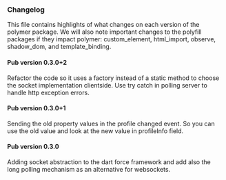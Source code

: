 ### Changelog ###

This file contains highlights of what changes on each version of the polymer package. We will also note important changes to the polyfill packages if they impact polymer: custom_element, html_import, observe, shadow_dom, and template_binding.

#### Pub version 0.3.0+2 ####

Refactor the code so it uses a factory instead of a static method to choose the socket implementation clientside.
Use try catch in polling server to handle http exception errors.

#### Pub version 0.3.0+1 ####

Sending the old property values in the profile changed event. So you can use the old value and look at the new value in profileInfo field.

#### Pub version 0.3.0 ####

Adding socket abstraction to the dart force framework and add also the long polling mechanism as an alternative for websockets.